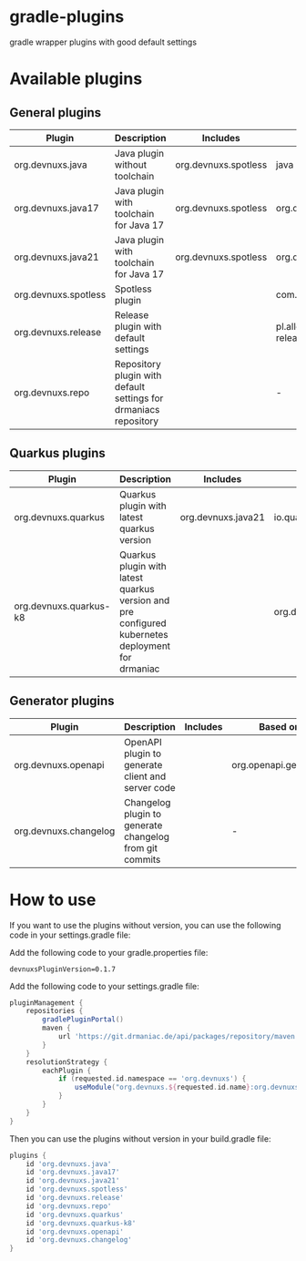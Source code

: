 # gradle-plugins

gradle wrapper plugins with good default settings

# Available plugins
## General plugins
| Plugin | Description | Includes | Based on |
| ------ | ----------- | -------- | -------- |
| org.devnuxs.java | Java plugin without toolchain | org.devnuxs.spotless | java |
| org.devnuxs.java17 | Java plugin with toolchain for Java 17 | org.devnuxs.spotless | org.devnuxs.java |
| org.devnuxs.java21 | Java plugin with toolchain for Java 17 | org.devnuxs.spotless | org.devnuxs.java |
| org.devnuxs.spotless | Spotless plugin | | com.diffplug.spotless |
| org.devnuxs.release | Release plugin with default settings | | pl.allegro.tech.build.axion-release |
| org.devnuxs.repo | Repository plugin with default settings for drmaniacs repository | | - |

## Quarkus plugins
| Plugin | Description | Includes | Based on |
| ------ | ----------- | -------- | -------- |
| org.devnuxs.quarkus | Quarkus plugin with latest quarkus version | org.devnuxs.java21 | io.quarkus |
| org.devnuxs.quarkus-k8 | Quarkus plugin with latest quarkus version and pre configured kubernetes deployment for drmaniac | | org.devnuxs.quarkus |

## Generator plugins
| Plugin | Description | Includes | Based on |
| ------ | ----------- | -------- | -------- |
| org.devnuxs.openapi | OpenAPI plugin to generate client and server code | | org.openapi.generator |
| org.devnuxs.changelog | Changelog plugin to generate changelog from git commits | | - |



# How to use

If you want to use the plugins without version, you can use the following code in your settings.gradle file:


Add the following code to your gradle.properties file:
```properties (gradle.properties)
devnuxsPluginVersion=0.1.7
```

Add the following code to your settings.gradle file:
```groovy (settings.gradle)
pluginManagement {
    repositories {
        gradlePluginPortal()
        maven {
            url 'https://git.drmaniac.de/api/packages/repository/maven'
        }
    }
    resolutionStrategy {
        eachPlugin {
            if (requested.id.namespace == 'org.devnuxs') {
                useModule("org.devnuxs.${requested.id.name}:org.devnuxs.${requested.id.name}.gradle.plugin:${devnuxsPluginVersion}")
            }
        }
    }
}
```

Then you can use the plugins without version in your build.gradle file:
```groovy (build.gradle)
plugins {
    id 'org.devnuxs.java'
    id 'org.devnuxs.java17'
    id 'org.devnuxs.java21'
    id 'org.devnuxs.spotless'
    id 'org.devnuxs.release'
    id 'org.devnuxs.repo'
    id 'org.devnuxs.quarkus'
    id 'org.devnuxs.quarkus-k8'
    id 'org.devnuxs.openapi'
    id 'org.devnuxs.changelog'
}
```
